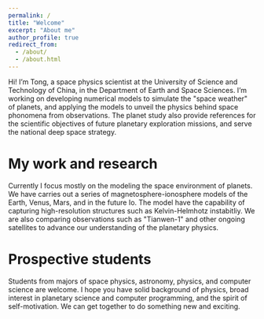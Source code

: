 ```yaml
---
permalink: /
title: "Welcome"
excerpt: "About me"
author_profile: true
redirect_from: 
  - /about/
  - /about.html
---
```


Hi! I’m Tong, a space physics scientist at the University of Science and Technology of China, in the Department of Earth and Space Sciences. I’m working on developing numerical models to simulate the "space weather" of planets, and applying the models to unveil the physics behind space phonomena from observations. The planet study also provide references for the scientific objectives of future planetary exploration missions, and serve the national deep space strategy.

My work and research
======
Currently I focus mostly on the modeling the space environment of planets. We have carries out a series of magnetosphere-ionosphere models of the Earth, Venus, Mars, and in the future Io. The model have the capability of capturing high-resolution structures such as Kelvin-Helmhotz instabitliy. We are also comparing observations such as "Tianwen-1" and other ongoing satellites to advance our understanding of the planetary physics.

Prospective students
======
Students from majors of space physics, astronomy, physics, and computer science are welcome. I hope you have solid background of physics, broad interest in planetary science and computer programming, and the spirit of self-motivation. We can get together to do something new and exciting.
